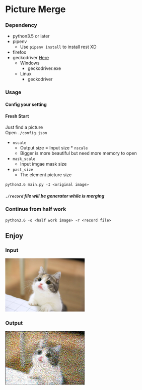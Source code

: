 # Picture Merge

### Dependency
- python3.5 or later
- pipenv
    - Use `pipenv install` to install rest XD
- firefox
- geckodriver <a href='https://github.com/mozilla/geckodriver/releases'>Here</a>
    - Windows
        - geckodriver.exe
    - Linux
        - geckodriver 

### Usage

#### Config your setting


#### Fresh Start
Just find a picture\
Open `./config.json`

- `nscale`
    - Output size = Input size * `nscale`
    - Bigger is more beautiful but need more memory to open
- `mask_scale`
    - Input imgae mask size
- `past_size`
    - The element picture size

```
python3.6 main.py -I <original image>
```
##### `./record` file will be generator while is merging

### Continue from half work
```
python3.6 -o <half work image> -r <record file>
```
## Enjoy
### Input
<img src="./pic/input.jpg" width='50%'>

### Output
<img src="./pic/output.jpg" width='50%'>
